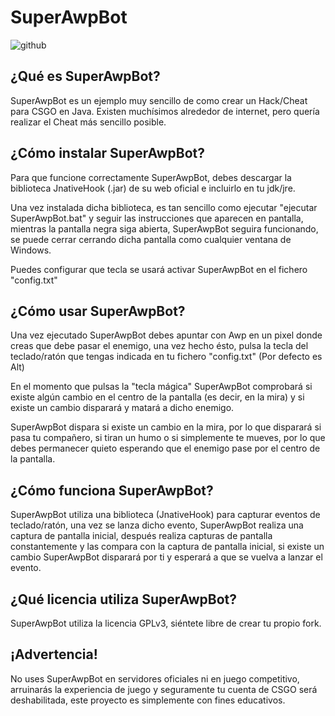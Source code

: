 # SuperAwpBot

![github](https://i.ibb.co/nD9Xhpx/Super-Awp-Bot.gif)

## ¿Qué es SuperAwpBot?

SuperAwpBot es un ejemplo muy sencillo de como crear un Hack/Cheat para CSGO en Java. Existen muchísimos alrededor de internet, pero quería realizar el Cheat más sencillo posible.

## ¿Cómo instalar SuperAwpBot?

Para que funcione correctamente SuperAwpBot, debes descargar la biblioteca JnativeHook (.jar) de su web oficial e incluirlo en tu jdk/jre.

Una vez instalada dicha biblioteca, es tan sencillo como ejecutar "ejecutar SuperAwpBot.bat" y seguir las instrucciones que aparecen en pantalla, 
mientras la pantalla negra siga abierta, SuperAwpBot seguira funcionando, se puede cerrar cerrando dicha pantalla como cualquier ventana de Windows.

Puedes configurar que tecla se usará activar SuperAwpBot en el fichero "config.txt"

## ¿Cómo usar SuperAwpBot?

Una vez ejecutado SuperAwpBot debes apuntar con Awp en un pixel donde creas que debe pasar el enemigo, una vez hecho ésto, pulsa la tecla del teclado/ratón que tengas indicada en tu fichero "config.txt" (Por defecto es Alt)

En el momento que pulsas la "tecla mágica" SuperAwpBot comprobará si existe algún cambio en el centro de la pantalla (es decir, en la mira) y si existe un cambio disparará y matará a dicho enemigo.

SuperAwpBot dispara si existe un cambio en la mira, por lo que disparará si pasa tu compañero, si tiran un humo o si simplemente te mueves, por lo que debes permanecer quieto esperando que el enemigo pase por el centro de la pantalla.

## ¿Cómo funciona SuperAwpBot?

SuperAwpBot utiliza una biblioteca (JnativeHook) para capturar eventos de teclado/ratón, una vez se lanza dicho evento, SuperAwpBot realiza una captura de pantalla inicial, después realiza capturas de pantalla constantemente y las compara con la captura de pantalla inicial, si existe un cambio SuperAwpBot disparará por ti y esperará a que se vuelva a lanzar el evento.

## ¿Qué licencia utiliza SuperAwpBot?

SuperAwpBot utiliza la licencia GPLv3, siéntete libre de crear tu propio fork.

## ¡Advertencia!

No uses SuperAwpBot en servidores oficiales ni en juego competitivo, arruinarás la experiencia de juego y seguramente tu cuenta de CSGO será deshabilitada, este proyecto es simplemente con fines educativos.
